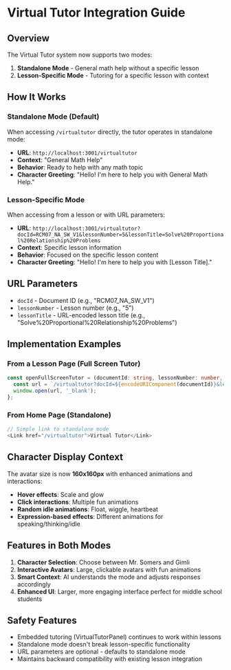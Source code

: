 # Virtual Tutor Integration Guide

## Overview

The Virtual Tutor system now supports two modes:

1. **Standalone Mode** - General math help without a specific lesson
2. **Lesson-Specific Mode** - Tutoring for a specific lesson with context

## How It Works

### Standalone Mode (Default)

When accessing `/virtualtutor` directly, the tutor operates in standalone mode:

- **URL**: `http://localhost:3001/virtualtutor`
- **Context**: "General Math Help" 
- **Behavior**: Ready to help with any math topic
- **Character Greeting**: "Hello! I'm here to help you with General Math Help."

### Lesson-Specific Mode

When accessing from a lesson or with URL parameters:

- **URL**: `http://localhost:3001/virtualtutor?docId=RCM07_NA_SW_V1&lessonNumber=5&lessonTitle=Solve%20Proportional%20Relationship%20Problems`
- **Context**: Specific lesson information
- **Behavior**: Focused on the specific lesson content
- **Character Greeting**: "Hello! I'm here to help you with [Lesson Title]."

## URL Parameters

- `docId` - Document ID (e.g., "RCM07_NA_SW_V1")
- `lessonNumber` - Lesson number (e.g., "5")
- `lessonTitle` - URL-encoded lesson title (e.g., "Solve%20Proportional%20Relationship%20Problems")

## Implementation Examples

### From a Lesson Page (Full Screen Tutor)

```typescript
const openFullScreenTutor = (documentId: string, lessonNumber: number, lessonTitle: string) => {
  const url = `/virtualtutor?docId=${encodeURIComponent(documentId)}&lessonNumber=${lessonNumber}&lessonTitle=${encodeURIComponent(lessonTitle)}`;
  window.open(url, '_blank');
};
```

### From Home Page (Standalone)

```typescript
// Simple link to standalone mode
<Link href="/virtualtutor">Virtual Tutor</Link>
```

## Character Display Context

The avatar size is now **160x160px** with enhanced animations and interactions:

- **Hover effects**: Scale and glow
- **Click interactions**: Multiple fun animations
- **Random idle animations**: Float, wiggle, heartbeat
- **Expression-based effects**: Different animations for speaking/thinking/idle

## Features in Both Modes

1. **Character Selection**: Choose between Mr. Somers and Gimli
2. **Interactive Avatars**: Large, clickable avatars with fun animations
3. **Smart Context**: AI understands the mode and adjusts responses accordingly
4. **Enhanced UI**: Larger, more engaging interface perfect for middle school students

## Safety Features

- Embedded tutoring (VirtualTutorPanel) continues to work within lessons
- Standalone mode doesn't break lesson-specific functionality
- URL parameters are optional - defaults to standalone mode
- Maintains backward compatibility with existing lesson integration

